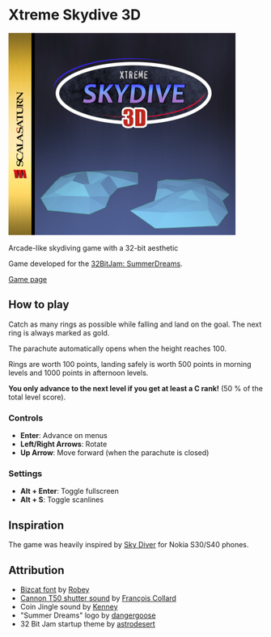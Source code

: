 # Xtreme Skydive 3D

![Game Cover](assets/game-cover.png)

Arcade-like skydiving game with a 32-bit aesthetic

Game developed for the [32BitJam: SummerDreams](https://itch.io/jam/32bitjam-summer-dreams).

[Game page](https://jd557.itch.io/xtreme-skydive-3d)

## How to play

Catch as many rings as possible while falling and land on the goal.
The next ring is always marked as gold.

The parachute automatically opens when the height reaches 100.

Rings are worth 100 points, landing safely is worth 500 points in morning levels and 1000 points in afternoon levels.

**You only advance to the next level if you get at least a C rank!** (50 % of the total level score).

### Controls

- **Enter**: Advance on menus
- **Left/Right Arrows**: Rotate
- **Up Arrow**: Move forward (when the parachute is closed)

### Settings

- **Alt + Enter**: Toggle fullscreen
- **Alt + S**: Toggle scanlines

## Inspiration

The game was heavily inspired by [Sky Diver](https://www.longsteve.com/fixmybugs/games-ive-coded-sky-diver/) for Nokia S30/S40 phones.

## Attribution

- [Bizcat font](https://robey.lag.net/2020/02/09/bizcat-bitmap-font.html) by [Robey](https://robey.lag.net/)
- [Cannon T50 shutter sound](https://commons.wikimedia.org/wiki/File:Canon_T50_shutter_noise.ogg) by [François Collard](https://commons.wikimedia.org/wiki/User:Francois_C)
- Coin Jingle sound by [Kenney](https://www.kenney.nl/)
- "Summer Dreams" logo by [dangergoose](https://danger-goose.itch.io/)
- 32 Bit Jam startup theme by [astrodesert](https://itch.io/profile/astrodesert)
